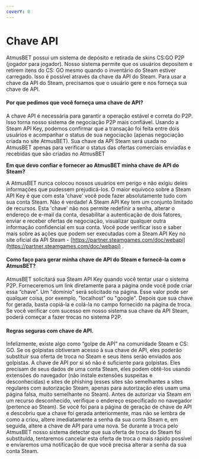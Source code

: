 ```yaml
---
coverY: 0
---
```


# Chave API

AtmusBET possui um sistema de depósito e retirada de skins CS:GO P2P (jogador para jogador). Nosso sistema permite que os usuários depositem e retirem itens do CS: GO mesmo quando o inventário do Steam estiver carregado. Isso é possível através da chave da API do Steam. Para usar a chave da API do Steam, precisamos que o usuário gere e nos forneça sua chave de API.

#### Por que pedimos que você forneça uma chave de API?

A chave API é necessária para garantir a operação estável e correta do P2P. Isso torna nosso sistema de negociação P2P mais confiável. Usando a Steam API Key, podemos confirmar que a transação foi feita entre dois usuários e acompanhar o status de sua negociação (apenas negociação criada no site AtmusBET). Sua chave da API Steam será usada no AtmusBET apenas para verificar o status das ofertas comerciais enviadas e recebidas que são criadas no AtmusBET

**Em que devo confiar e fornecer ao AtmusBET minha chave de API do Steam?**

A AtmusBET nunca colocou nossos usuários em perigo e não exigiu deles informações que pudessem prejudicá-los. O maior equívoco sobre a Steam API Key é que com esta 'chave' você pode fazer absolutamente tudo com sua conta Steam. Não é verdade! A Steam API Key tem um conjunto limitado de recursos. Esta 'chave' não nos permite redefinir a senha, alterar o endereço de e-mail da conta, desabilitar a autenticação de dois fatores, enviar e receber ofertas de negociação, visualizar qualquer outra informação confidencial em sua conta. Você pode verificar isso e saber mais sobre as ações que podem ser executadas com a Steam API Key no site oficial da API Steam - [https://partner.steamgames.com/doc/webapi](https://partner.steamgames.com/doc/webapi) .

#### Como faço para gerar minha chave de API do Steam e fornecê-la com o AtmusBET?

AtmusBET solicitará sua Steam API Key quando você tentar usar o sistema P2P. Forneceremos um link diretamente para a página onde você pode criar essa “chave”. Um "domínio" será solicitado na página. Esse valor pode ser qualquer coisa, por exemplo, "localhost" ou "google". Depois que sua chave for gerada, basta copiá-la e colá-la no campo fornecido na página de troca. Se você verificar com sucesso em nosso sistema sua chave da API Steam, poderá começar a fazer trocas no sistema P2P.

#### Regras seguras com chave de API.

Infelizmente, existe algo como “golpe de API” na comunidade Steam e CS: GO. Se os golpistas obtiveram acesso à sua chave de API, eles poderão substituir sua oferta de troca no Steam e seus itens serão enviados aos golpistas. A chave de API por si só não é suficiente para golpistas. Eles precisam de seus dados de uma conta Steam, eles podem obtê-los usando extensões do navegador (não instale extensões suspeitas e desconhecidas) e sites de phishing (esses sites são semelhantes a sites regulares com autorização Steam, apenas para autorização eles usam uma página falsa, muito semelhante no Steam). Antes de autorizar via Steam em um recurso desconhecido, verifique o endereço especificado no navegador (pertence ao Steam). Se você foi para a página de geração de chave de API e descobriu que a chave foi gerada anteriormente, mas não se lembra de como a criou, altere imediatamente a senha da sua conta Steam e, em seguida, altere a chave de API para uma nova. Se durante a troca pelo AtmusBET nosso sistema detectar que sua oferta de troca do Steam foi substituída, tentaremos cancelar esta oferta de troca o mais rápido possível e enviaremos uma notificação de que você precisa alterar a senha da sua conta Steam.
